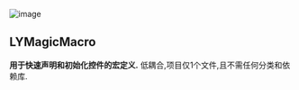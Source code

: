 ![image](https://github.com/mogulanyang/LYMagicMacro/blob/master/sucai/magic.png)
## LYMagicMacro
**用于快速声明和初始化控件的宏定义.**
低耦合,项目仅1个文件,且不需任何分类和依赖库.
